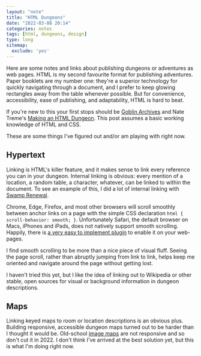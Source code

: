 ```yaml
---
layout: "note"
title: "HTML Dungeons"
date: "2022-03-08 20:14"
categories: notes
tags: [html, dungeons, design]
type: long
sitemap:
  exclude: 'yes'
---
```


Here are some notes and links about publishing dungeons or adventures as web pages. HTML is my second favourite format for publishing adventures. Paper booklets are my number one: they're a superior technology for quickly navigating through a document, and I prefer to keep glowing rectangles away from the table whenever possible. But for convenience, accessibility, ease of publishing, and adaptability, HTML is hard to beat.

If you're new to this your first stops should be [Goblin Archives](https://goblinarchives.github.io/LiminalHorror/Game%20Design/Programs/#markdown) and Nate Treme's [Making an HTML Dungeon](https://www.youtube.com/watch?v=TRZ2w36wJi0&ab_channel=NateTreme). This post assumes a basic working knowledge of HTML and CSS.

These are some things I've figured out and/or am playing with right now.

## Hypertext

Linking is HTML's killer feature, and it makes sense to link every reference you can in your dungeon. Internal linking is obvious: every mention of a location, a random table, a character, whatever, can be linked to within the document. To see an example of this, I did a lot of internal linking with [Swamp Renewal](https://numbered.works/swamp-renewal).

Chrome, Edge, Firefox, and most other browsers will scroll smoothly between anchor links on a page with the simple CSS declaration `html { scroll-behavior: smooth; }`. Unfortunately Safari, the default browser on Macs, iPhones and iPads, does not natively support smooth scrolling. Happily, there is [a very easy to implement plugin](https://jonaskuske.github.io/smoothscroll-anchor-polyfill/) to enable it on your web-pages.

I find smooth scrolling to be more than a nice piece of visual fluff. Seeing the page scroll, rather than abruptly jumping from link to link, helps keep me oriented and navigate around the page without getting lost.

I haven't tried this yet, but I like the idea of linking out to Wikipedia or other stable, open sources for visual or background information in dungeon descriptions.

## Maps

Linking keyed maps to room or location descriptions is an obvious plus. Building responsive, accessible dungeon maps turned out to be harder than I thought it would be. Old-school [image maps]() are not responsive and so don't cut it in 2022. I don't think I've arrived at the best solution yet, but this is what I'm doing right now.
